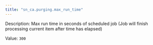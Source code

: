 ```yaml
---
title: "sn_ca.purging.max_run_time"
---
```


Description: Max run time in seconds of scheduled job (Job will finish processing current item after time has elapsed)

Value: `300`